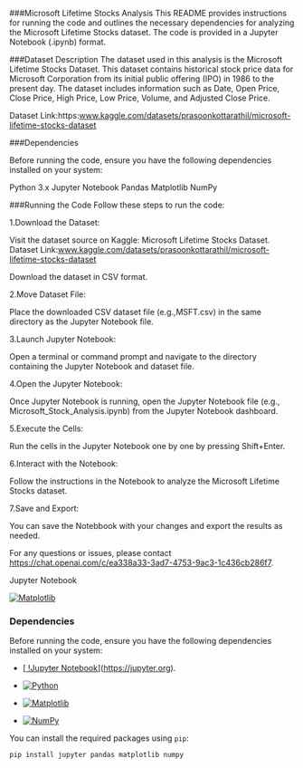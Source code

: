 
###Microsoft Lifetime Stocks Analysis
This README provides instructions for running the code and outlines the necessary dependencies for analyzing the Microsoft Lifetime Stocks dataset. The code is provided in a Jupyter Notebook (.ipynb) format.


###Dataset Description
The dataset used in this analysis is the Microsoft Lifetime Stocks Dataset. This dataset contains historical stock price data for Microsoft Corporation from its initial public offering (IPO) in 1986 to the present day. The dataset includes information such as Date, Open Price, Close Price, High Price, Low Price, Volume, and Adjusted Close Price.

Dataset Link:https:www.kaggle.com/datasets/prasoonkottarathil/microsoft-lifetime-stocks-dataset 


###Dependencies

Before running the code, ensure you have the following dependencies installed on your system:

Python 3.x
Jupyter Notebook
Pandas
Matplotlib
NumPy

###Running the Code
Follow these steps to run the code:

1.Download the Dataset:

Visit the dataset source on Kaggle: Microsoft Lifetime Stocks Dataset.
Dataset Link:www.kaggle.com/datasets/prasoonkottarathil/microsoft-lifetime-stocks-dataset 

Download the dataset in CSV format.

2.Move Dataset File:

Place the downloaded CSV dataset file (e.g.,MSFT.csv) in the same directory as the Jupyter Notebook file.

3.Launch Jupyter Notebook:

Open a terminal or command prompt and navigate to the directory containing the Jupyter Notebook and dataset file.

4.Open the Jupyter Notebook:

Once Jupyter Notebook is running, open the Jupyter Notebook file (e.g., Microsoft_Stock_Analysis.ipynb) from the Jupyter Notebook dashboard.

5.Execute the Cells:

Run the cells in the Jupyter Notebook one by one by pressing Shift+Enter.

6.Interact with the Notebook:

Follow the instructions in the Notebook to analyze the Microsoft Lifetime Stocks dataset.

7.Save and Export:

You can save the Notebbook with your changes and export the results as needed.

For any questions or issues, please contact https://chat.openai.com/c/ea338a33-3ad7-4753-9ac3-1c436cb286f7.


<i class="fab fa-jupyter"></i> Jupyter Notebook

[![Matplotlib](https://img.shields.io/badge/Matplotlib-3.4.3-blue.svg)](https://matplotlib.org)


### Dependencies

Before running the code, ensure you have the following dependencies installed on your system:

- [[ !Jupyter Notebook](https://img.shields.io/pypi/frameworkversions/:frameworkName/:packageName)](https://jupyter.org).

- [![Python](https://img.shields.io/pypi/pyversions/:packageName)](https://python.org)

- [![Matplotlib](https://img.shields.io/badge/Matplotlib-3.4.3-blue.svg)](https://matplotlib.org)
- [![NumPy](https://img.shields.io/badge/NumPy-1.21.2-orange.svg)](https://numpy.org)

You can install the required packages using `pip`:

```bash
pip install jupyter pandas matplotlib numpy
